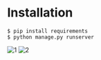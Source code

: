 # Installation
```
$ pip install requirements
$ python manage.py runserver
```
![1](https://cloud.githubusercontent.com/assets/23549996/26795565/96a3d2d0-4a3f-11e7-87f6-d0a9fbca1068.png)
![2](https://cloud.githubusercontent.com/assets/23549996/26796181/ef00f28a-4a41-11e7-9271-c759189a8661.png)
